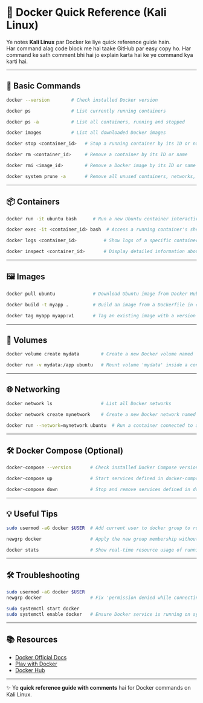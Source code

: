 # 🐳 Docker Quick Reference (Kali Linux)

Ye notes **Kali Linux** par Docker ke liye quick reference guide hain.  
Har command alag code block me hai taake GitHub par easy copy ho. Har command ke sath comment bhi hai jo explain karta hai ke ye command kya karti hai.  

---

## 📝 Basic Commands

```bash
docker --version        # Check installed Docker version
```

```bash
docker ps               # List currently running containers
```

```bash
docker ps -a            # List all containers, running and stopped
```

```bash
docker images           # List all downloaded Docker images
```

```bash
docker stop <container_id>   # Stop a running container by its ID or name
```

```bash
docker rm <container_id>     # Remove a container by its ID or name
```

```bash
docker rmi <image_id>        # Remove a Docker image by its ID or name
```

```bash
docker system prune -a       # Remove all unused containers, networks, images, and build cache
```

---

## 📦 Containers

```bash
docker run -it ubuntu bash      # Run a new Ubuntu container interactively with a bash shell
```

```bash
docker exec -it <container_id> bash  # Access a running container's shell
```

```bash
docker logs <container_id>          # Show logs of a specific container
```

```bash
docker inspect <container_id>       # Display detailed information about a container
```

---

## 🖼️ Images

```bash
docker pull ubuntu              # Download Ubuntu image from Docker Hub
```

```bash
docker build -t myapp .         # Build an image from a Dockerfile in current directory and tag it as 'myapp'
```

```bash
docker tag myapp myapp:v1       # Tag an existing image with a version or new name
```

---

## 💾 Volumes

```bash
docker volume create mydata        # Create a new Docker volume named 'mydata'
```

```bash
docker run -v mydata:/app ubuntu   # Mount volume 'mydata' inside a container at /app
```

---

## 🌐 Networking

```bash
docker network ls                  # List all Docker networks
```

```bash
docker network create mynetwork    # Create a new Docker network named 'mynetwork'
```

```bash
docker run --network=mynetwork ubuntu  # Run a container connected to a specific network
```

---

## 🛠️ Docker Compose (Optional)

```bash
docker-compose --version       # Check installed Docker Compose version
```

```bash
docker-compose up              # Start services defined in docker-compose.yml
```

```bash
docker-compose down            # Stop and remove services defined in docker-compose.yml
```

---

## 💡 Useful Tips

```bash
sudo usermod -aG docker $USER  # Add current user to docker group to run Docker without sudo
```

```bash
newgrp docker                  # Apply the new group membership without logging out
```

```bash
docker stats                   # Show real-time resource usage of running containers
```

---

## 🛠️ Troubleshooting

```bash
sudo usermod -aG docker $USER
newgrp docker                  # Fix 'permission denied while connecting to Docker daemon'
```

```bash
sudo systemctl start docker
sudo systemctl enable docker   # Ensure Docker service is running on system startup
```

---

## 📚 Resources
- [Docker Official Docs](https://docs.docker.com/)
- [Play with Docker](https://labs.play-with-docker.com/)
- [Docker Hub](https://hub.docker.com/)

---

✨ Ye **quick reference guide with comments** hai for Docker commands on Kali Linux.
